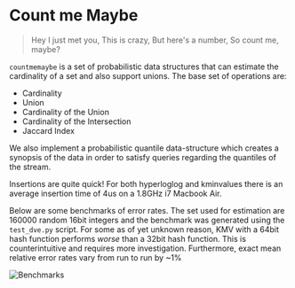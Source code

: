 # Count me Maybe

> Hey I just met you,
> This is crazy,
> But here's a number,
> So count me, maybe?

`countmemaybe` is a set of probabilistic data structures that can estimate the
cardinality of a set and also support unions.  The base set of operations are:

* Cardinality
* Union
* Cardinality of the Union
* Cardinality of the Intersection
* Jaccard Index

We also implement a probabilistic quantile data-structure which creates a
synopsis of the data in order to satisfy queries regarding the quantiles of the
stream.

Insertions are quite quick!  For both hyperloglog and kminvalues there is an
average insertion time of 4us on a 1.8GHz i7 Macbook Air.

Below are some benchmarks of error rates.  The set used for estimation are
160000 random 16bit integers and the benchmark was generated using the
`test_dve.py` script.  For some as of yet unknown reason, KMV with a 64bit hash
function performs _worse_ than a 32bit hash function.  This is counterintuitive
and requires more investigation.  Furthermore, exact mean relative error rates
vary from run to run by ~1%

![Benchmarks](https://raw.github.com/mynameisfiber/countmemaybe/master/countmemaybe/test_dve.png "Benchmarks of hyper loglog vs kmin values")
